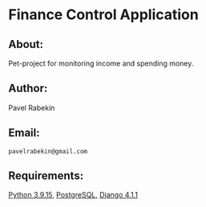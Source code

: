 # Finance Control Application
## About:
Pet-project for monitoring income and spending money.
## Author:
Pavel Rabekin 
## Email:
````
pavelrabekin@gmail.com
````
## Requirements: 
[Python 3.9.15](https://www.python.org/downloads/release/python-3915/),
[PostgreSQL](https://www.postgresql.org/download/linux/),
[Django 4.1.1](https://www.djangoproject.com/download/)
